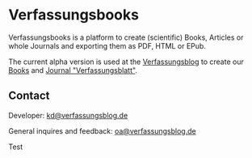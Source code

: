 # Verfassungsbooks
Verfassungsbooks is a platform to create (scientific) Books, Articles or whole Journals and exporting them as PDF, HTML or EPub.

The current alpha version is used at the [Verfassungsblog](https://verfassungsblog.de) to create our [Books](https://verfassungsblog.de/books) and [Journal "Verfassungsblatt"](https://verfassungsblog.de/blatt).

## Contact
Developer: [kd@verfassungsblog.de](mailto:kd@verfassungsblog.de)

General inquires and feedback: [oa@verfassungsblog.de](mailto:oa@verfassungsblog.de)

Test
